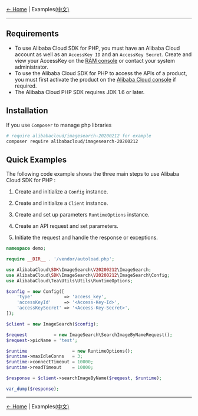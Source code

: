 [← Home](../../README.md) | Examples[(中文)](0-Examples-CN.md)

***

## Requirements

- To use Alibaba Cloud SDK for PHP, you must have an Alibaba Cloud account as well as an `AccessKey ID` and an `AccessKey Secret`. Create and view your AccessKey on the [RAM console](https://ram.console.aliyun.com "RAM console") or contact your system administrator.
- To use the Alibaba Cloud SDK for PHP to access the APIs of a product, you must first activate the product on the [Alibaba Cloud console](https://home.console.aliyun.com) if required.
- The Alibaba Cloud PHP SDK requires JDK 1.6 or later.

## Installation

If you use `Composer` to manage php libraries

```bash
# require alibabacloud/imagesearch-20200212 for example
composer require alibabacloud/imagesearch-20200212
```

## Quick Examples

The following code example shows the three main steps to use Alibaba Cloud SDK for PHP :

1. Create and initialize a `Config` instance.

2. Create and initialize a `Client` instance.

3. Create and set up parameters `RuntimeOptions` instance.

4. Create an API request and set parameters.

5. Initiate the request and handle the response or exceptions.

```php
namespace demo;

require __DIR__ . '/vendor/autoload.php';

use AlibabaCloud\SDK\ImageSearch\V20200212\ImageSearch;
use AlibabaCloud\SDK\ImageSearch\V20200212\ImageSearch\Config;
use AlibabaCloud\Tea\Utils\Utils\RuntimeOptions;

$config = new Config([
    'type'            => 'access_key',
    'accessKeyId'     => '<Access-Key-Id>',
    'accessKeySecret' => '<Access-Key-Secret>',
]);

$client = new ImageSearch($config);

$request          = new ImageSearch\SearchImageByNameRequest();
$request->picName = 'test';

$runtime                 = new RuntimeOptions();
$runtime->maxIdleConns   = 3;
$runtime->connectTimeout = 10000;
$runtime->readTimeout    = 10000;

$response = $client->searchImageByName($request, $runtime);

var_dump($response);
```

***
[← Home](../../README.md) | Examples[(中文)](0-Examples-CN.md)
